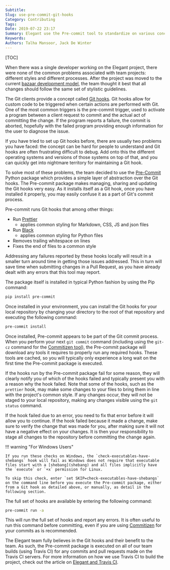 ```yaml
---
Subtitle:
Slug: use-pre-commit-git-hooks
Category: Contributing
Tags:
Date: 2019-07-22 23:17
Summary: Elegant use the Pre-commit tool to standardize on various concepts.  This article gives more information about the tool and how to run it locally.
Keywords:
Authors: Talha Mansoor, Jack De Winter
---
```


[TOC]

When there was a single developer working on the Elegant project, there were none of the
common problems associated with team projects: different styles and different processes. After
the project was moved to the current
[bazaar development model]({filename}./community-driven-project.md), the team thought it
best that all changes should follow the same set of stylistic guidelines.

The Git clients provide a concept called
[Git hooks](https://git-scm.com/book/en/v2/Customizing-Git-Git-Hooks). Git hooks allow for
custom code to be triggered when certain actions are performed with Git. One of the most
common triggers is the pre-commit trigger, used to activate a program between a client
request to commit and the actual act of committing the change. If the program reports a
failure, the commit is aborted, hopefully with the failed program providing enough information
for the user to diagnose the issue.

If you have tried to set up Git hooks before, there are usually two problems you have faced:
the concept can be hard for people to understand and Git hooks are often frustrating difficult
to debug. Add onto this the different operating systems and versions of those systems on top
of that, and you can quickly get into nightmare territory for maintaining a Git hook.

To solve most of these problems, the team decided to use the
[Pre-Commit](https://pre-commit.com/)
Python package which provides a simple layer of abstraction over the Git hooks. The Pre-commit
package makes managing, sharing and updating the Git hooks very easy. As it installs itself as
a Git hook, once you have installed it properly, you may easily confuse it as a part of Git's
commit process.

Pre-commit runs Git hooks that among other things:

- Run [Prettier](https://github.com/prettier/prettier)
  - applies common styling for Markdown, CSS, JS and json files
- Run [Black](https://github.com/python/black)
  - applies common styling for Python files
- Removes trailing whitespace on lines
- Fixes the end of files to a common style

Addressing any failures reported by these hooks locally will result in a smaller turn around
time in getting those issues addressed. This in turn will save time when submitting changes
in a Pull Request, as you have already dealt with any errors that this tool may report.

The package itself is installed in typical Python fashion by using the Pip command:

```bash
pip install pre-commit
```

Once installed in your environment, you can install the Git hooks for your local repository
by changing your directory to the root of that repository and executing the following command:

```bash
pre-commit install
```

Once installed, Pre-commit appears to be part of the Git commit process. When you perform
your next `git commit` command (including using the `git-cz` command for the
[Commitizen tool]({filename}./commitizen.md)), the Pre-commit package will download any tools
it requires to properly run any required hooks. These tools are cached, so you will typically
only experience a long wait on the first time the Pre-commit package is executed.

If the hooks run by the Pre-commit package fail for some reason, they will clearly notify
you of which of the hooks failed and typically present you with a reason why the hook failed.
Note that some of the hooks, such as the `prettier` hook, may make some changes to your
files to bring them in line with the project's common style. If any changes occur, they
will not be staged to your local repository, making any changes visible using the `git status`
command.

If the hook failed due to an error, you need to fix that error before it will allow you to
continue. If the hook failed because it made a change, make sure to verify the change that
was made for you, after making sure it will not have a negative effect on your changes. It
is then your responsibility to stage all changes to the repository before committing the
change again.

!!! warning "For Windows Users"

    If you run these checks on Windows, the `check-executables-have-shebangs` hook will fail as Windows does not require that executable files start with a [shebang](shebang) and all files implicitly have the `execute` or `+x` permission for Linux.

    To skip this check, enter `set SKIP=check-executables-have-shebangs` on the command line before you execute the Pre-commit package, either from a Git hook as detailed above, or manually, as detail in the following section.

The full set of hooks are available by entering the following command:

```bash
pre-commit run -a
```

This will run the full set of hooks and report any errors. It is often useful to run this
command before committing, even if you are using
[Commitizen](./commitizien.md)
for your commits as is recommended.

The Elegant team fully believes in the Git hooks and their benefit to the team. As such, the
Pre-commit package is executed on all of our team builds (using Travis CI) for any commits and
pull requests made on the Travis CI servers. For more information on how we use Travis CI to
build the project, check out the article on
[Elegant and Travis CI](./travis-ci-and-doc-website.md).
